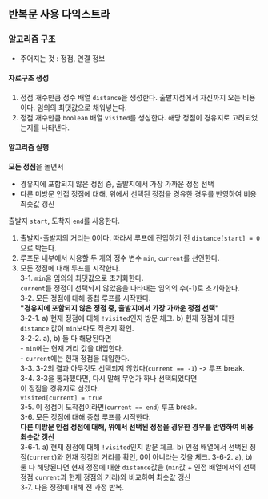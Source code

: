 ## 반복문 사용 다익스트라


### 알고리즘 구조
- 주어지는 것 : 정점, 연결 정보

#### 자료구조 생성
1. 정점 개수만큼 정수 배열 ```distance```을 생성한다.
   출발지점에서 자신까지 오는 비용이다. 임의의 최댓값으로 채워넣는다.
2. 정점 개수만큼 ```boolean``` 배열 ```visited```를 생성한다.
   해당 정점이 경유지로 고려되었는지를 나타낸다.

#### 알고리즘 실행
**모든 정점**을 돌면서 
- 경유지에 포함되지 않은 정점 중, 출발지에서 가장 가까운 정점 선택
- 다른 미방문 인접 정점에 대해, 위에서 선택된 정점을 경유한 경우를 반영하여 비용 최솟값 갱신

출발지 ```start```, 도착지 ```end```를 사용한다.  
1. 출발지-출발지의 거리는 0이다. 따라서 루프에 진입하기 전 ```distance[start] = 0```으로 박는다.  
2. 루프문 내부에서 사용할 두 개의 정수 변수 ```min```, ```current```를 선언한다.  
3. 모든 정점에 대해 루프를 시작한다.  
   3-1. ```min```을 임의의 최댓값으로 초기화한다.   
        ```current```를 정점이 선택되지 않았음을 나타내는 임의의 수(-1)로 초기화한다.  
   3-2. 모든 정점에 대해 중첩 루프를 시작한다.  
       **"경유지에 포함되지 않은 정점 중, 출발지에서 가장 가까운 정점 선택"**  
       3-2-1. a) 현재 정점에 대해 ```!visited```인지 방문 체크.
              b) 현재 정점에 대한 ```distance``` 값이 ```min```보다도 작은지 확인.  
       3-2-2. a), b) 둘 다 해당된다면  
               - ```min```에는 현재 거리 값을 대입한다.  
               - ```current```에는 현재 정점을 대입한다.  
   3-3. 3-2의 결과 아무것도 선택되지 않았다(```current == -1```) -> 루프 break.  
   3-4. 3-3을 통과했다면, 다시 말해 무언가 하나 선택되었다면  
        이 정점을 경유지로 삼겠다.  
        ```visited[current] = true```  
   3-5. 이 정점이 도착점이라면(```current == end```) 루프 break.  
   3-6. 모든 정점에 대해 중첩 루프를 시작한다.  
         **다른 미방문 인접 정점에 대해, 위에서 선택된 정점을 경유한 경우를 반영하여 비용 최솟값 갱신**  
         3-6-1. a) 현재 정점에 대해 ```!visited```인지 방문 체크.
                b) 인접 배열에서 선택된 정점(```current```)와 현재 정점의 거리를 확인, 0이 아니라는 것을 체크.
         3-6-2. a), b) 둘 다 해당된다면 현재 정점에 대한 ```distance```값을 (```min```값 + 인접 배열에서의 선택 정점 ```current```과 현재 정점의 거리)와 비교하여 최솟값 갱신  
   3-7. 다음 정점에 대해 전 과정 반복.
